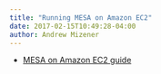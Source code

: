 ```yaml
---
title: "Running MESA on Amazon EC2"
date: 2017-02-15T10:49:28-04:00
author: Andrew Mizener
---
```


* [MESA on Amazon EC2 guide](/downloads/mesaguide_on_amazon_ec2.pdf)